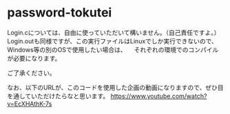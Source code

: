 # password-tokutei
Login.cについては、自由に使っていただいて構いません。（自己責任ですよ。）
Login.outも同様ですが、この実行ファイルはLinuxでしか実行できないので、Windows等の別のOSで使用したい場合は、
　それぞれの環境でのコンパイルが必要になります。
 
 ご了承ください。
 
 なお、以下のURLが、このコードを使用した企画の動画になりますので、ぜひ目を通していただけたらなと思います。
 https://www.youtube.com/watch?v=EcXHAthK-7s
